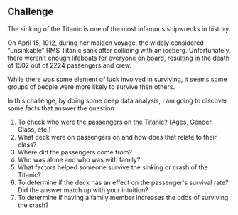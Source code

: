 ## Challenge

The sinking of the Titanic is one of the most infamous shipwrecks in history.

On April 15, 1912, during her maiden voyage, the widely considered “unsinkable” RMS Titanic sank after colliding with an iceberg. Unfortunately, there weren’t enough lifeboats for everyone on board, resulting in the death of 1502 out of 2224 passengers and crew.

While there was some element of luck involved in surviving, it seems some groups of people were more likely to survive than others.

In this challenge, by doing some deep data analysis, I am going to discover some facts that answer the question:

1) To check who were the passengers on the Titanic? (Ages, Gender, Class, etc.)
2) What deck were on passengers on and how does that relate to their class?
3) Where did the passengers come from?
4) Who was alone and who was with family?
5) What factors helped someone survive the sinking or crash of the Titanic?
6) To determine if the deck has an effect on the passenger's survival rate? Did the answer match up with your intuition?
7) To determine if having a family member increases the odds of surviving the crash?